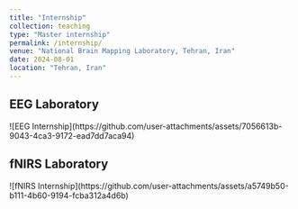 ```yaml
---
title: "Internship"
collection: teaching
type: "Master internship"
permalink: /internship/
venue: "National Brain Mapping Laboratory, Tehran, Iran"
date: 2024-08-01
location: "Tehran, Iran"
---
```

<h2>EEG Laboratory</h2>
![EEG Internship](https://github.com/user-attachments/assets/7056613b-9043-4ca3-9172-ead7dd7aca94)



<h2>fNIRS Laboratory</h2>
![fNIRS Internship](https://github.com/user-attachments/assets/a5749b50-b111-4b60-9194-fcba312a4d6b)



